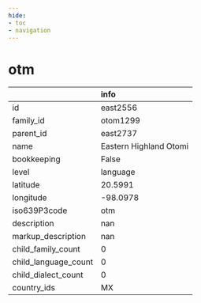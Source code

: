 ```yaml
---
hide:
- toc
- navigation
---
```

# otm
|                      | info                   |
|:---------------------|:-----------------------|
| id                   | east2556               |
| family_id            | otom1299               |
| parent_id            | east2737               |
| name                 | Eastern Highland Otomi |
| bookkeeping          | False                  |
| level                | language               |
| latitude             | 20.5991                |
| longitude            | -98.0978               |
| iso639P3code         | otm                    |
| description          | nan                    |
| markup_description   | nan                    |
| child_family_count   | 0                      |
| child_language_count | 0                      |
| child_dialect_count  | 0                      |
| country_ids          | MX                     |